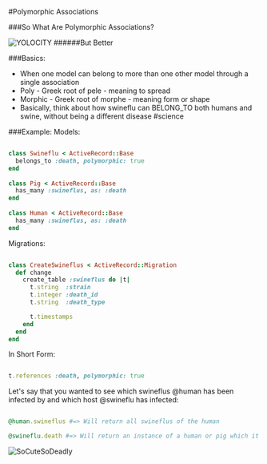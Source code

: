 #Polymorphic Associations

###So What Are Polymorphic Associations?

![YOLOCITY](http://imoveilive.com/wp-content/uploads/2014/05/mighty_morphin_power_rangers_by_butters101-d73baih.jpg) ######But Better

###Basics:
* When one model can belong to more than one other model through a single association
* Poly - Greek root of pele - meaning to spread
* Morphic - Greek root of morphe - meaning form or shape
* Basically, think about how swineflu can BELONG_TO both humans and swine, without being a different disease #science

###Example:
Models:
```ruby

class Swineflu < ActiveRecord::Base
  belongs_to :death, polymorphic: true
end
 
class Pig < ActiveRecord::Base
  has_many :swineflus, as: :death
end
 
class Human < ActiveRecord::Base
  has_many :swineflus, as: :death
end

```

Migrations:
```ruby

class CreateSwineflus < ActiveRecord::Migration
  def change
    create_table :swineflus do |t|
      t.string  :strain
      t.integer :death_id
      t.string  :death_type

      t.timestamps
    end
  end
end

```
In Short Form:
```ruby

t.references :death, polymorphic: true

```

Let's say that you wanted to see which swineflus @human has been infected by and which host @swineflu has infected:
```ruby

@human.swineflus #=> Will return all swineflus of the human

@swineflu.death #=> Will return an instance of a human or pig which it infected

```


![SoCuteSoDeadly](http://blogs-images.forbes.com/stevensalzberg/files/2011/10/swine-flu1.jpg) 
